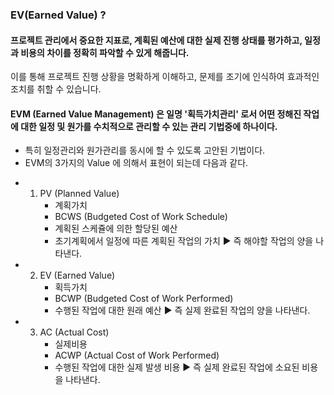  ### EV(Earned Value) ?
 #### 프로젝트 관리에서 중요한 지표로, 계획된 예산에 대한 실제 진행 상태를 평가하고, 일정과 비용의 차이를 정확히 파악할 수 있게 해줍니다. 
 이를 통해 프로젝트 진행 상황을 명확하게 이해하고, 문제를 조기에 인식하여 효과적인 조치를 취할 수 있습니다.

#### EVM (Earned Value Management) 은 일명 '획득가치관리' 로서 어떤 정해진 작업에 대한 일정 및 원가를 수치적으로 관리할 수 있는 관리 기법중에 하나이다.

* 특히 일정관리와 원가관리를 동시에 할 수 있도록 고안된 기법이다.
* EVM의 3가지의 Value 에 의해서 표현이 되는데 다음과 같다.

- 1. PV (Planned Value) 
       -  계획가치
       - BCWS (Budgeted Cost of Work Schedule)
       - 계획된 스케쥴에 의한 할당된 예산
       - 초기계획에서 일정에 따른 계획된 작업의 가치
          ▶ 즉 해야할 작업의 양을 나타낸다. 

-  2. EV (Earned Value)
        - 획득가치
        - BCWP (Budgeted Cost of Work Performed)
        - 수행된 작업에 대한 원래 예산
          ▶ 즉 실제 완료된 작업의 양을 나타낸다.

- 3. AC (Actual Cost)
        - 실제비용
        - ACWP (Actual Cost of Work Performed)
        - 수행된 작업에 대한 실제 발생 비용
         ▶ 즉 실제 완료된 작업에 소요된 비용을 나타낸다.
